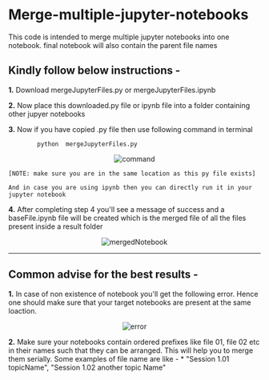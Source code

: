 # Merge-multiple-jupyter-notebooks
This code is intended to merge multiple jupyter notebooks into one notebook. final notebook will also contain the parent file names

## Kindly follow below instructions -
**1.** Download mergeJupyterFiles.py or mergeJupyterFiles.ipynb

**2.** Now place this downloaded.py file or ipynb file into a folder containing other jupyer notebooks

**3.** Now if you have copied .py file then use following command in terminal

```
		python  mergeJupyterFiles.py
```
<p align="center">
<img src="https://raw.githubusercontent.com/c17hawke/Merge-multiple-jupyter-notebooks/master/screeenshots/command.png" alt="command">
</p>
	
	[NOTE: make sure you are in the same location as this py file exists]
	
	And in case you are using ipynb then you can directly run it in your jupyter notebook


**4.** After completing step 4 you'll see a message of success and a baseFile.ipynb file will be created which is the merged file of all the files present inside a result folder 

<p align="center">
<img src="https://raw.githubusercontent.com/c17hawke/Merge-multiple-jupyter-notebooks/master/screeenshots/mergedNotebook.png" alt="mergedNotebook">
</p>
<hr>

## Common advise for the best results -
**1.** In case of non existence of notebook you'll get the following error. Hence one should make sure that your target notebooks are present at the same loaction. 

<p align="center">
<img src="https://raw.githubusercontent.com/c17hawke/Merge-multiple-jupyter-notebooks/master/screeenshots/error.png" alt="error">
</p>

**2.** Make sure your notebooks contain ordered prefixes like file 01, file 02 etc in their names such that they can be arranged. This will help you to merge them serially. Some examples of file name are like -
	* "Session 1.01 topicName", "Session 1.02 another topic Name"
